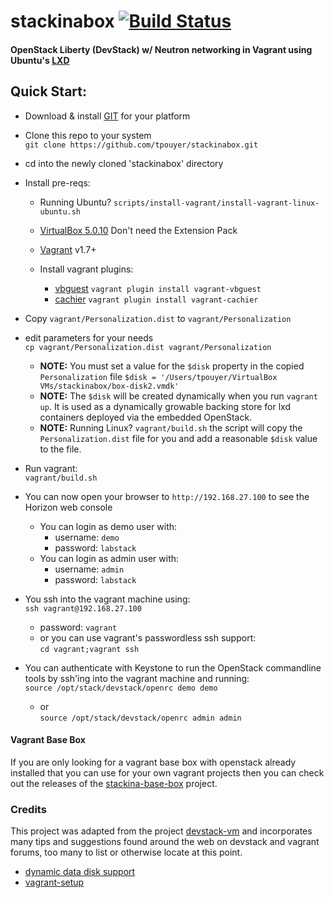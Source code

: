 stackinabox [![Build Status](https://travis-ci.org/tpouyer/stackinabox.svg?branch=master)](https://travis-ci.org/tpouyer/stackinabox)
============

#### OpenStack Liberty (DevStack) w/ Neutron networking in Vagrant using Ubuntu's [LXD](https://github.com/lxc/nova-lxd)

## Quick Start:
  - Download & install [GIT](https://git-scm.com/) for your platform
  - Clone this repo to your system  
    `git clone https://github.com/tpouyer/stackinabox.git`  
  - cd into the newly cloned 'stackinabox' directory  
  - Install pre-reqs: 
 
    - Running Ubuntu? `scripts/install-vagrant/install-vagrant-linux-ubuntu.sh` 
    - [VirtualBox 5.0.10](https://www.virtualbox.org/wiki/Downloads) Don't need the Extension Pack  
    - [Vagrant](https://www.vagrantup.com/downloads.html) v1.7+  
    - Install vagrant plugins:  

      - [vbguest](https://github.com/dotless-de/vagrant-vbguest) `vagrant plugin install vagrant-vbguest`  
      - [cachier](https://github.com/fgrehm/vagrant-cachier) `vagrant plugin install vagrant-cachier`  
  - Copy `vagrant/Personalization.dist` to `vagrant/Personalization`
  - edit parameters for your needs  
    `cp vagrant/Personalization.dist vagrant/Personalization`  
    
    - __NOTE:__ You must set a value for the `$disk` property in the copied `Personalization` file
    `$disk = '/Users/tpouyer/VirtualBox VMs/stackinabox/box-disk2.vmdk'`
    - __NOTE:__ The `$disk` will be created dynamically when you run `vagrant up`.  It is used as a dynamically growable backing store for lxd containers deployed via the embedded OpenStack.
    - __NOTE:__ Running Linux? `vagrant/build.sh` the script will copy the `Personalization.dist` file for you and add a reasonable `$disk` value to the file.
  - Run vagrant:  
    `vagrant/build.sh`
  - You can now open your browser to `http://192.168.27.100` to see the Horizon web console
    - You can login as demo user with:
      - username: `demo`
      - password: `labstack`
    - You can login as admin user with:
      - username: `admin`
      - password: `labstack`
  - You ssh into the vagrant machine using:  
    `ssh vagrant@192.168.27.100`
    - password: `vagrant`
    - or you can use vagrant's passwordless ssh support:  
      `cd vagrant;vagrant ssh`
  - You can authenticate with Keystone to run the OpenStack commandline tools by ssh'ing into the vagrant machine and running:  
    `source /opt/stack/devstack/openrc demo demo`
    - or  
    `source /opt/stack/devstack/openrc admin admin`


#### Vagrant Base Box

If you are only looking for a vagrant base box with openstack already installed that you can use for your own vagrant projects then you can check out the releases of the [stackina-base-box](https://github.com/tpouyer/stackina-base-box) project.

### Credits
This project was adapted from the project [devstack-vm](https://github.com/lorin/devstack-vm) and incorporates many tips and suggestions found around the web on devstack and vagrant forums, too many to list or otherwise locate at this point.

- [dynamic data disk support](https://gist.github.com/darrenleeweber/f8974d361d3683c3f05c)
- [vagrant-setup](https://github.com/kraksoft/vagrant-setup)
